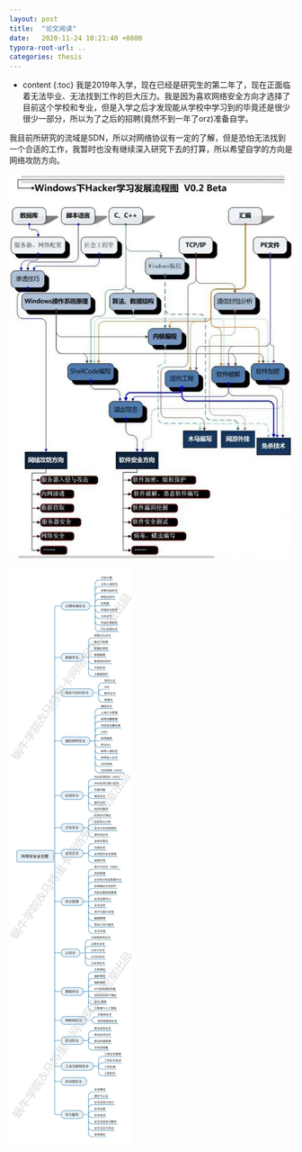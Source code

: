 ```yaml
---
layout: post
title:  "论文阅读"
date:   2020-11-24 10:21:40 +0800
typora-root-url: ..
categories: thesis
---
```


* content
{:toc}
我是2019年入学，现在已经是研究生的第二年了，现在正面临着无法毕业、无法找到工作的巨大压力。我是因为喜欢网络安全方向才选择了目前这个学校和专业，但是入学之后才发现能从学校中学习到的毕竟还是很少很少一部分，所以为了之后的招聘(竟然不到一年了orz)准备自学。

我目前所研究的流域是SDN，所以对网络协议有一定的了解，但是恐怕无法找到一个合适的工作，我暂时也没有继续深入研究下去的打算，所以希望自学的方向是网络攻防方向。

![img](/img/2020-11-25-self-learning/145189195f4fef3c96999d5adfc6e1a0_1440w.jpg)

![img](/img/2020-11-25-self-learning/v2-62472b01b9ca7a58e390031bfcc5fd8b_1440w.jpg)